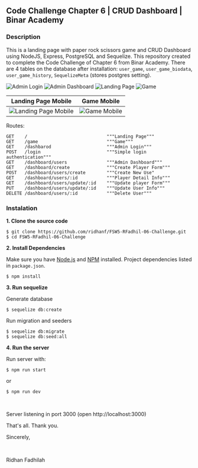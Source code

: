 ## Code Challenge Chapter 6 | CRUD Dashboard | Binar Academy

### Description

This is a landing page with paper rock scissors game and CRUD Dashboard using NodeJS, Express, PostgreSQL and Sequelize. This repository created to complete the Code Challenge of Chapter 6 from Binar Academy. There are 4 tables on the database after installation: `user_game`, `user_game_biodata`, `user_game_history`, `SequelizeMeta` (stores postgres setting).

![Admin Login](https://github.com/ridhanf/FSW5-RFadhil-06-Challenge/blob/feature/dashboard/preview/admin-login.png?raw=true)
![Admin Dashboard](https://github.com/ridhanf/FSW5-RFadhil-06-Challenge/blob/feature/dashboard/preview/admin-dashboard.png?raw=true)
![Landing Page](https://github.com/ridhanf/FSW5-RFadhil-06-Challenge/blob/feature/dashboard/preview/landing-page.png?raw=true)
![Game](https://github.com/ridhanf/FSW5-RFadhil-06-Challenge/blob/feature/dashboard/preview/game.png?raw=true)

Landing Page Mobile        |  Game Mobile
:-------------------------:|:-------------------------:
![Landing Page Mobile](https://github.com/ridhanf/FSW5-RFadhil-06-Challenge/blob/feature/dashboard/preview/landing-page-mobile.png?raw=true)  |  ![Game Mobile](https://github.com/ridhanf/FSW5-RFadhil-06-Challenge/blob/feature/dashboard/preview/game-mobile.png?raw=true)

Routes:

```
GET    /                              """Landing Page"""
GET    /game                          """Game"""
GET    /dashbarod                     """Admin Login"""
POST   /login                         """Simple login authentication"""
GET    /dashboard/users               """Admin Dashboard"""
GET    /dashboard/create              """Create Player Form"""
POST   /dashboard/users/create        """Create New Use"
GET    /dashboard/users/:id           """Player Detail Info"""
GET    /dashboard/users/update/:id    """Update player Form"""
PUT    /dashboard/users/update/:id    """Update User Info"""
DELETE /dashboard/users/:id           """Delete User"""
```


### Instalation

**1. Clone the source code**

```
$ git clone https://github.com/ridhanf/FSW5-RFadhil-06-Challenge.git
$ cd FSW5-RFadhil-06-Challenge
```

**2. Install Dependencies**

Make sure you have [Node.js](https://nodejs.org/) and [NPM](https://www.npmjs.com/) installed. Project dependencies listed in `package.json`.

```
$ npm install
```

**3. Run sequelize**

Generate database

```
$ sequelize db:create
```

Run migration and seeders

```
$ sequelize db:migrate
$ sequelize db:seed:all
```

**4. Run the server**

Run server with:

```
$ npm run start
```

or

```
$ npm run dev
```

&nbsp;

Server listening in port 3000 (open http://localhost:3000)

That's all. Thank you.


Sincerely,

&nbsp;

Ridhan Fadhilah

